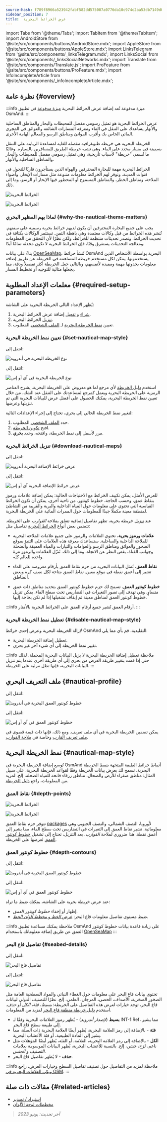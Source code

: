 ```yaml
---
source-hash: f789f8966a523942fabf582dd575007a0776da10c974c2aa53db7149d09a0cac
sidebar_position: 7
title:  عرض الخرائط البحرية
---
```

import Tabs from '@theme/Tabs';
import TabItem from '@theme/TabItem';
import AndroidStore from '@site/src/components/buttons/AndroidStore.mdx';
import AppleStore from '@site/src/components/buttons/AppleStore.mdx';
import LinksTelegram from '@site/src/components/_linksTelegram.mdx';
import LinksSocial from '@site/src/components/_linksSocialNetworks.mdx';
import Translate from '@site/src/components/Translate.js';
import ProFeature from '@site/src/components/buttons/ProFeature.mdx';
import InfoIncompleteArticle from '@site/src/components/_infoIncompleteArticle.mdx';



## نظرة عامة {#overview}

:::info ميزة مدفوعة
تُعد إضافة عرض الخرائط البحرية [ميزة مدفوعة](../purchases/index.md) في تطبيق OsmAnd.
:::

عرض الخرائط البحرية هو تمثيل رسومي مفصل للمحيطات والبحار والمناطق الساحلية والأنهار يساعدك على التنقل في الماء ومعرفة المسارات الشائعة والعوائق في المجرى المائي الخاص بك وأقرب الموانئ ومناطق الرسو والمعالم الهامة الأخرى.

الخريطة البحرية هي خريطة طبوغرافية مفصلة للغاية لمساعدة الربابنة على التنقل بسفينة في مسار محدد على الماء. وهي تشبه خريطة الطريق للمسافرين بالسيارة. وغالبًا ما تُسمى "خريطة" لأسباب تاريخية، وهي تمثيل رسومي مفصل للمحيطات والبحار والمناطق الساحلية والأنهار.

الخرائط البحرية مهمة للبحارة المحترفين والهواة الذين يستأجرون قاربًا للتجول في قنوات المدينة. وتوفر لهم الخرائط معلومات متنوعة مثل مسارات الإبحار، وأضواء الملاحة، ومناطق الخطر، والمناطق المسموح أو المحظور فيها الإبحار أو الرسو، وما إلى ذلك.

<Tabs groupId="operating-systems" queryString="current-os">

<TabItem value="android" label="أندرويد">

![الخرائط البحرية](@site/static/img/plugins/nautical-charts/nautical_pl_3.png)

</TabItem>

<TabItem value="ios" label="آي أو إس">

![الخرائط البحرية](@site/static/img/plugins/nautical-charts/nautical_pl_4.png)

</TabItem>

</Tabs>


### لماذا يهم المظهر البحري {#why-the-nautical-theme-matters}

يجب على جميع البحارة المحترفين أن يكون لديهم خرائط بحرية رسمية على سفنهم. تُنشر هذه الخرائط من قبل وكالات معتمدة وهي باهظة الثمن. تستثمر الوكالات بكثافة في تحديث الخرائط. وتصدر تحديثات منتظمة للخرائط، ولكن نظرًا لأن التحقق من المعلومات ومعالجة التحديثات يستغرق وقتًا، فإن الخرائط البحرية لا تكون محدثة تمامًا أبدًا.

بناءً على بيانات [OpenSeaMap](https://wiki.openstreetmap.org/wiki/OpenSeaMap)، تُنشأ خرائط OsmAnd البحرية بواسطة الأشخاص الذين يستخدمونها. يمكن لكل مستخدم خريطة المساهمة في الخريطة عن طريق إضافة معلومات يجدونها مهمة ومفيدة لأنفسهم، وبالتالي جعل الخريطة أكثر تفصيلاً ودقة، مما يجعلها مثالية للتوجيه أو تخطيط المسار.


## معلمات الإعداد المطلوبة {#required-setup-parameters}

يُظهر الإعداد التالي الخريطة البحرية على الشاشة:

1. [شراء](../plugins/index.md#purchase) و [تفعيل](../plugins/index.md#enable--disable) إضافة عرض الخرائط البحرية.
2. [تنزيل](#download-nautical-maps) الخرائط البحرية.
3. تعيين [نمط الخريطة البحرية](#set-nautical-map-style) لـ [الملف الشخصي](../personal/profiles.md) المطلوب.


### تعيين نمط الخريطة البحرية {#set-nautical-map-style}

<Tabs groupId="operating-systems" queryString="current-os">

<TabItem value="android" label="أندرويد">

انتقل إلى: *<Translate android="true" ids="shared_string_menu,configure_map,map_widget_map_rendering,map_widget_renderer,nautical_renderer"/>*

![نوع الخريطة البحرية في أندرويد](@site/static/img/plugins/nautical-charts/and_map_style1.png)

</TabItem>

<TabItem value="ios" label="آي أو إس">

انتقل إلى: *<Translate ios="true" ids="shared_string_menu,configure_map,map_settings_type,map_settings_offline"/>*

![نوع الخريطة البحرية في آي أو إس](@site/static/img/plugins/nautical-charts/ios_nautical_map_type1.png)

</TabItem>

</Tabs>

استخدم [دليل الخريطة](../../user/map-legend/nautical-map.md) لأي مرجع لما هو معروض على الخريطة البحرية. يشرح العناصر الرمزية على الخريطة البحرية ويعمل كمرجع لمساعدتك على التنقل عند الشك. من خلال تعيين نمط الخريطة البحرية، يمكنك الحصول على أفضل عرض للبيانات البحرية التي تم تنزيلها وعرضها.

لتغيير نمط الخريطة الحالي إلى بحري، تحتاج إلى إجراء الإعدادات التالية:

1. حدد [الملف الشخصي](../personal/profiles.md) المطلوب.
2. افتح [تكوين الخريطة](../map/configure-map-menu.md).
3. مرر لأسفل إلى نمط الخريطة، وافتحه، وحدد **بحري**.


### تنزيل الخرائط البحرية {#download-nautical-maps}

<Tabs groupId="operating-systems" queryString="current-os">

<TabItem value="android" label="أندرويد">

انتقل إلى: *<Translate android="true" ids="shared_string_menu,maps_and_resources,nautical_maps"/>*

![عرض خرائط الإضافة البحرية أندرويد](@site/static/img/plugins/nautical-charts/plugin_nautical_view_android.png)

</TabItem>

<TabItem value="ios" label="آي أو إس">

انتقل إلى: *<Translate ios="true" ids="shared_string_menu,res_mapsres,region_nautical"/>*

![عرض خرائط الإضافة البحرية آي أو إس](@site/static/img/plugins/nautical-charts/plugin_nautical_view_ios.png)

</TabItem>

</Tabs>

للعرض الأمثل، يمكن تكييف الخرائط مع الاحتياجات الحالية: يمكن إضافة علامات ورموز بنقاط عمق، وحسب الحاجة، خطوط كونتور. من ناحية أخرى، يمكن أن تكون الخرائط القياسية التي تحتوي على معلومات حول المياه الداخلية والبرية والقريبة من الشاطئ لمنطقة معينة مكملًا جيدًا للمعلومات حول الممرات المائية على الخريطة البحرية.

عند [تنزيل](../start-with/download-maps.md) خريطة بحرية، تظهر تفاصيل إضافية تتعلق بملاحة *القوارب* على الخريطة. تتضمن بعض أنواع [الخرائط البحرية](../start-with/download-maps.md#type-of-maps) تفاصيل مثل:

- **علامات ورموز بحرية.**
    تحتوي العلامات والرموز على جميع علامات الملاحة البحرية للملاحة الداخلية والساحلية. ستساعدك معرفة هذه العلامات على التنبؤ بموقع الصخور والعوائق ومناطق الرسو والعوامات والتيارات والمياه العميقة والضحلة وجوانب القناة، بغض النظر عن الاتجاه، وما إلى ذلك. تُنزّل العلامات والرموز مرة واحدة للعالم كله.

- **نقاط العمق.**
    تُمثل البيانات البحرية من حزم نقاط العمق بأرقام معروضة على الماء تشير إلى أعمق نقطة في موقع معين. نقاط العمق متاحة لكل نصف كرة وبعض المناطق.

- **خطوط كونتور العمق.**
    تسمح لك حزم خطوط كونتور العمق بتحديد مناطق ذات عمق متساوٍ. وهي تهدف إلى تصور التغيرات في التضاريس تحت سطح الماء. يمكن تنزيل خطوط كونتور العمق لمناطق معينة ثم إيقاف تشغيلها إذا لم تكن بحاجة إليها.

:::info أرقام العمق
تُشير جميع أرقام العمق على الخرائط البحرية بالأمتار.
:::


### تعطيل نمط الخريطة البحرية {#disable-nautical-map-style}

لإزالة الخريطة البحرية وعرض إحدى خرائط OsmAnd التقليدية، قم بأي مما يلي:

- تعطيل إضافة الخريطة البحرية.
- تغيير نمط الخريطة إلى أي شيء آخر غير *بحري*.

:::info ملاحظة
تعطيل إضافة الخريطة البحرية لا يزيل البيانات البحرية المحملة، لذلك حتى إذا قمت بتغيير طريقة العرض من بحري إلى أي طريقة أخرى عندما يتم تنزيل البيانات البحرية، فإنها تظل مرئية على الخريطة.
:::


## ملف التعريف البحري {#nautical-profile}

<Tabs groupId="operating-systems" queryString="current-os">

<TabItem value="android" label="أندرويد">

انتقل إلى: *<Translate android="true" ids="shared_string_menu,shared_string_settings,application_profiles"/>*

![خطوط كونتور العمق البحرية في أندرويد](@site/static/img/plugins/nautical-charts/and_boat_profile-2.png)

</TabItem>

<TabItem value="ios" label="آي أو إس">

انتقل إلى: *<Translate ios="true" ids="shared_string_menu,shared_string_settings,app_profiles"/>*

![خطوط كونتور العمق في آي أو إس](@site/static/img/plugins/nautical-charts/ios_boat_profile-2.png)

</TabItem>

</Tabs>

يمكن تضمين الخريطة البحرية في أي ملف تعريف. ومع ذلك، فإنها ذات قيمة قصوى في [ملف تعريف القارب](../personal/profiles.md) وخاصة في [ملاحة القوارب](../navigation/routing/boat-navigation.md).


## نمط الخريطة البحرية {#nautical-map-style}

تُوسع إضافة الخريطة البحرية في OsmAnd أنماط خرائط الطبقة المتجهة بنمط الخريطة البحرية. تسمح لك بعرض بيانات الخريطة وفقًا لقواعد الخريطة البحرية، على سبيل المثال: مناطق صفراء للأرض والضحال، مناطق زرقاء فاتحة للمياه الضحلة، إلخ. لمزيد من المعلومات، راجع [دليل الخريطة](../../user/map-legend/nautical-map.md).


### نقاط العمق {#depth-points}

<Tabs groupId="operating-systems" queryString="current-os">

<TabItem value="android" label="أندرويد">

![الخرائط البحرية](@site/static/img/plugins/nautical-charts/and_depth_points.png)

</TabItem>

<TabItem value="ios" label="آي أو إس">

![الخرائط البحرية](@site/static/img/plugins/nautical-charts/ios_depth_points.png)

</TabItem>

</Tabs>

تتوفر حزم نقاط العمق [packages](../start-with/download-maps.md#type-of-maps) لأوروبا، النصف الشمالي، والنصف الجنوبي وهي معلوماتية. تشير نقاط العمق إلى التغيرات في التضاريس تحت سطح الماء، مما يشير إلى أعمق نقطة. هذا ضروري لملاحة *القوارب*. بعد التنزيل، تحتاج إلى تشغيل [خطوط كونتور العمق](#depth-contours) لعرضها على الخريطة.


### خطوط كونتور العمق {#depth-contours}

<Tabs groupId="operating-systems" queryString="current-os">

<TabItem value="android" label="أندرويد">

انتقل إلى: *<Translate android="true" ids="shared_string_menu,configure_map,shared_string_show,nautical_depth"/>*

![خطوط كونتور العمق البحرية في أندرويد](@site/static/img/plugins/nautical-charts/and_depth_contours-3.png)

</TabItem>

<TabItem value="ios" label="آي أو إس">

انتقل إلى: *<Translate ios="true" ids="shared_string_menu,configure_map,map_settings_style,nautical_depth"/>*

![خطوط كونتور العمق في آي أو إس](@site/static/img/plugins/nautical-charts/ios_depth_contours-2.png)

</TabItem>

</Tabs>

عند عرض خريطة بحرية على الشاشة، يمكنك ضبط ما تراه:

- إظهار أو إخفاء *خطوط كونتور العمق*.
- ضبط مستوى تفاصيل معلومات قاع البحر: [*عرض الخط* و *مخطط ألوان الخط*](../map/vector-maps.md#-nautical-depth).

:::info ملاحظة
يمكنك مساعدة تطبيق OsmAnd على زيادة قاعدة بيانات خطوط كونتور العمق عن طريق إضافة معلوماتك باستخدام [OpenSeaMap](https://map.openseamap.org/)
:::


### تفاصيل قاع البحر {#seabed-details}

<Tabs groupId="operating-systems" queryString="current-os">

<TabItem value="android" label="أندرويد">

انتقل إلى: *<Translate android="true" ids="shared_string_menu,configure_map,rendering_category_others,rendering_attr_seabedDetail_name"/>*

![تفاصيل قاع البحر](@site/static/img/plugins/nautical-charts/and_seabed_details1.png)

</TabItem>

<TabItem value="ios" label="آي أو إس">

انتقل إلى: *<Translate ios="true" ids="shared_string_menu,configure_map,map_settings_style,nautical_depth"/>*

![تفاصيل قاع البحر](@site/static/img/plugins/nautical-charts/ios_seabed_details.png)

</TabItem>

</Tabs>

تحتوي بيانات قاع البحر على معلومات حول الغطاء النباتي والمواد السطحية العامة مثل الصخور الصخرية، الأصداف، الحصى، المرجان، الطمي، إلخ. نظرًا للتصنيف الدولي لبيانات قاع البحر، توجد خيارات لعرض هذه التفاصيل على الخريطة: *بسيط*، *فئة*، *الكل* أو *حذف*. استخدم [دليل خريطة منطقة قاع البحر](../map-legend/nautical-map.md#seabed-area) لمزيد من المعلومات.

- **بسيط** (*لإصدار أندرويد*) - يُظهر رموز العلامات البحرية وفقًا لـ INT-1 Ref، مما يشير إلى طبيعة سطح قاع البحر.
- **فئة** - بالإضافة إلى رمز العلامة البحرية، يُظهر أيضًا العلامة البحرية ذات الصلة، مما يشير إلى المادة الطبيعية، أو فئة الأعشاب البحرية.
- **الكل** - بالإضافة إلى رمز العلامة البحرية، العلامة، أو الفئة، يُظهر أيضًا المؤهلات مثل ناعم، لزج، خشن، إلخ. بالنسبة للأعشاب البحرية، يُظهر البيانات الموسومة بعلامات *التصنيف* و *الجنس*.
- **حذف** - لا يُظهر تفاصيل قاع البحر.

:::info ملاحظة
لمزيد من التفاصيل حول تصنيف تفاصيل السطح وخيارات العرض، راجع [ويكي العلامات البحرية في OSM](https://wiki.openstreetmap.org/wiki/Seamarks/INT-1_Section_J).
:::


## مقالات ذات صلة {#related-articles}

- [استيراد / تصدير](../personal/import-export.md)
- [مخططات لوحة الألوان](../personal/color-palette-schemes.md)

> *آخر تحديث: يونيو 2023*